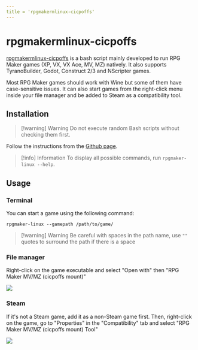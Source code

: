 ```yaml
---
title = 'rpgmakermlinux-cicpoffs'
---
```


# rpgmakermlinux-cicpoffs

[rpgmakermlinux-cicpoffs](https://github.com/bakustarver/rpgmakermlinux-cicpoffs) is a bash script mainly developed to run RPG Maker games (XP, VX, VX Ace, MV, MZ) natively. It also supports TyranoBuilder, Godot, Construct 2/3 and NScripter games.

Most RPG Maker games should work with Wine but some of them have case-sensitive issues. It can also start games from the right-click menu inside your file manager and be added to Steam as a compatibility tool.

## Installation

> [!warning] Warning
> Do not execute random Bash scripts without checking them first.

Follow the instructions from the [Github page](https://github.com/bakustarver/rpgmakermlinux-cicpoffs).

> [!info] Information
> To display all possible commands, run `rpgmaker-linux --help`.

## Usage

### Terminal

You can start a game using the following command:

```
rpgmaker-linux --gamepath /path/to/game/
```

> [!warning] Warning
> Be careful with spaces in the path name, use `""` quotes to surround the path if there is a space

### File manager

Right-click on the game executable and select "Open with" then "RPG Maker MV/MZ (cicpoffs mount)"

![](https://i.imgur.com/1R2SrIA.png)

### Steam

If it's not a Steam game, add it as a non-Steam game first. Then, right-click on the game, go to "Properties" in the "Compatibility" tab and select "RPG Maker MV/MZ (cicpoffs mount) Tool"

![](https://i.imgur.com/RwRFlSU.png)
